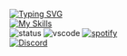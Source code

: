 [![Typing SVG](https://readme-typing-svg.herokuapp.com?color=%89D480&lines=Discord+bot+developer)](https://git.io/typing-svg)<br/>
[![My Skills](https://skillicons.dev/icons?i=figma,js,html,css,nodejs,mongo,mysql,bots,discord)](https://skillicons.dev)<br/>
![status](https://nocache.advaith.workers.dev?url=https://img.shields.io/endpoint?url=https://dev.discordprofiles.me/api/badge/status/1101830697972420659?simple=true)
![vscode](https://nocache.advaith.workers.dev?url=https://img.shields.io/endpoint?url=https://dev.discordprofiles.me/api/badge/vscode/1101830697972420659)
[![spotify](https://nocache.advaith.workers.dev?url=https://img.shields.io/endpoint?url=https://dev.discordprofiles.me/api/badge/spotify/276544649148235776)](https://dev.discordprofiles.me/openspotify/1101830697972420659)<br/>
[![Discord](https://lanyard.cnrad.dev/api/1101830697972420659)](https://discord.com/users/1101830697972420659)
